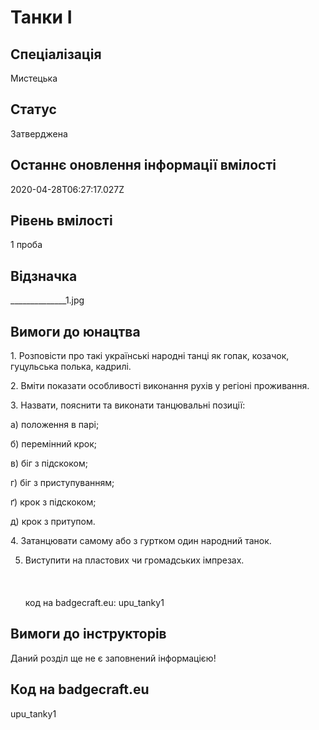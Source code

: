# Танки І

## Спеціалізація

Мистецька

## Статус

Затверджена

## Останнє оновлення інформації вмілості

2020-04-28T06:27:17.027Z

## Рівень вмілості

1 проба

## Відзначка

______________1.jpg

## Вимоги до юнацтва

<p>1. Розповісти про такі українські народні танці як гопак,
козачок, гуцульська полька, кадрилі.</p>

<p>2. Вміти показати особливості виконання рухів у регіоні
проживання.</p>

<p>3. Назвати, пояснити та виконати танцювальні позиції:</p>

<p>а) положення в парі;</p>

<p>б) перемінний крок;</p>

<p>в) біг з підскоком;</p>

<p>г) біг з приступуванням;</p>

<p>ґ) крок з підскоком;</p>

<p>д) крок з притупом.</p>

<p>4. Затанцювати самому або з гуртком один народний танок.</p>

5. Виступити на пластових чи громадських імпрезах.<br><br><br><br>код на badgecraft.eu: upu_tanky1<br>

## Вимоги до інструкторів

Даний розділ ще не є заповнений інформацією!

## Код на badgecraft.eu

upu_tanky1